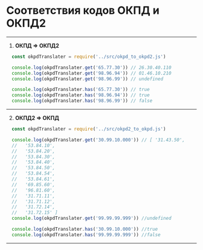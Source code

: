 # Соответствия кодов ОКПД и ОКПД2
--------------------------------

1) **ОКПД => ОКПД2**
```js
  const okpdTranslater = require('../src/okpd_to_okpd2.js')

  console.log(okpdTranslater.get('65.77.30')) // 26.30.40.110
  console.log(okpdTranslater.get('98.96.94')) // 01.46.10.210
  console.log(okpdTranslater.get('98.96.99')) // undefined

  console.log(okpdTranslater.has('65.77.30')) // true
  console.log(okpdTranslater.has('98.96.94')) // true
  console.log(okpdTranslater.has('98.96.99')) // false
```
--------------------------------
2) **ОКПД2 => ОКПД**
```js
  const okpdTranslater = require('../src/okpd2_to_okpd.js')

  console.log(okpdTranslater.get('30.99.10.000')) // [ '31.43.50',
  //   '53.84.10',
  //   '53.84.20',
  //   '53.84.30',
  //   '53.84.40',
  //   '53.84.50',
  //   '53.84.54',
  //   '53.84.61',
  //   '69.85.60',
  //   '96.81.60',
  //   '31.71.11',
  //   '31.71.12',
  //   '31.72.14',
  //   '31.72.15' ]
  console.log(okpdTranslater.get('99.99.99.999')) //undefined

  console.log(okpdTranslater.has('30.99.10.000')) //true
  console.log(okpdTranslater.has('99.99.99.999')) //false
```
--------------------------------
